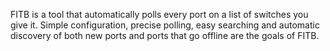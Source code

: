 FITB is a tool that automatically polls every port on a list of switches you give it. Simple configuration, precise polling, easy searching and automatic discovery of both new ports and ports that go offline are the goals of FITB. 
